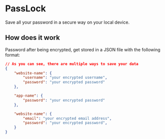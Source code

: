 # PassLock

Save all your password in a secure way on your local device.


## How does it work
Password after being encrypted, get stored in a JSON file with the following format:

```json
// As you can see, there are multiple ways to save your data
{
    "website-name": {
        "username": "your encrypted username",
        "password": "your encrypted password"
    },

    "app-name": {
        "password": "your encrypted password"
    },

    "website-name": {
        "email": "your encrypted email address",
        "password": "your encrypted password",
    }
}

```